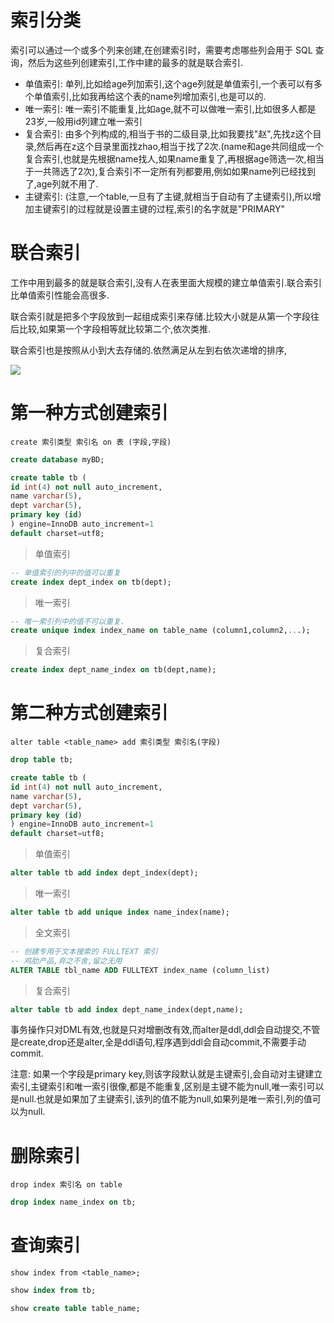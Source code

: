 # 索引分类

索引可以通过一个或多个列来创建,在创建索引时，需要考虑哪些列会用于 SQL 查询，然后为这些列创建索引,工作中建的最多的就是联合索引.

- 单值索引: 单列,比如给age列加索引,这个age列就是单值索引,一个表可以有多个单值索引,比如我再给这个表的name列增加索引,也是可以的.
- 唯一索引: 唯一索引不能重复,比如age,就不可以做唯一索引,比如很多人都是23岁,一般用id列建立唯一索引
- 复合索引: 由多个列构成的,相当于书的二级目录,比如我要找"赵",先找z这个目录,然后再在z这个目录里面找zhao,相当于找了2次.(name和age共同组成一个复合索引,也就是先根据name找人,如果name重复了,再根据age筛选一次,相当于一共筛选了2次),复合索引不一定所有列都要用,例如如果name列已经找到了,age列就不用了.
- 主键索引: (注意,一个table,一旦有了主键,就相当于自动有了主键索引),所以增加主键索引的过程就是设置主键的过程,索引的名字就是"PRIMARY"

# 联合索引

工作中用到最多的就是联合索引,没有人在表里面大规模的建立单值索引.联合索引比单值索引性能会高很多.

联合索引就是把多个字段放到一起组成索引来存储.比较大小就是从第一个字段往后比较,如果第一个字段相等就比较第二个,依次类推.

联合索引也是按照从小到大去存储的.依然满足从左到右依次递增的排序,

![](../pics/联合索引结构.png)

# 第一种方式创建索引

    create 索引类型 索引名 on 表 (字段,字段)

```sql
create database myBD;

create table tb (
id int(4) not null auto_increment,
name varchar(5),
dept varchar(5),
primary key (id)
) engine=InnoDB auto_increment=1 
default charset=utf8;
```

>单值索引

```sql
-- 单值索引的列中的值可以重复
create index dept_index on tb(dept);
```

>唯一索引

```sql
-- 唯一索引列中的值不可以重复.
create unique index index_name on table_name (column1,column2,...);
```

>复合索引

```sql
create index dept_name_index on tb(dept,name);
```

# 第二种方式创建索引

    alter table <table_name> add 索引类型 索引名(字段)

```sql
drop table tb;

create table tb (
id int(4) not null auto_increment,
name varchar(5),
dept varchar(5),
primary key (id)
) engine=InnoDB auto_increment=1 
default charset=utf8;
```

>单值索引

```sql
alter table tb add index dept_index(dept);
```

>唯一索引

```sql
alter table tb add unique index name_index(name);
```

>全文索引

```sql
-- 创建专用于文本搜索的 FULLTEXT 索引
-- 鸡肋产品,弃之不舍,留之无用
ALTER TABLE tbl_name ADD FULLTEXT index_name (column_list)
```

>复合索引

```sql
alter table tb add index dept_name_index(dept,name);
```    

事务操作只对DML有效,也就是只对增删改有效,而alter是ddl,ddl会自动提交,不管是create,drop还是alter,全是ddl语句,程序遇到ddl会自动commit,不需要手动commit.

注意: 如果一个字段是primary key,则该字段默认就是主键索引,会自动对主键建立索引,主键索引和唯一索引很像,都是不能重复,区别是主键不能为null,唯一索引可以是null.也就是如果加了主键索引,该列的值不能为null,如果列是唯一索引,列的值可以为null.

# 删除索引

    drop index 索引名 on table

```sql
drop index name_index on tb;
```     

# 查询索引

    show index from <table_name>;

```sql
show index from tb;

show create table table_name;
```